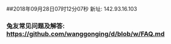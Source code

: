 ##2018年09月28日07时12分07秒 新址: 142.93.16.103
### 兔友常见问题及解答: https://github.com/wanggonging/d/blob/w/FAQ.md
